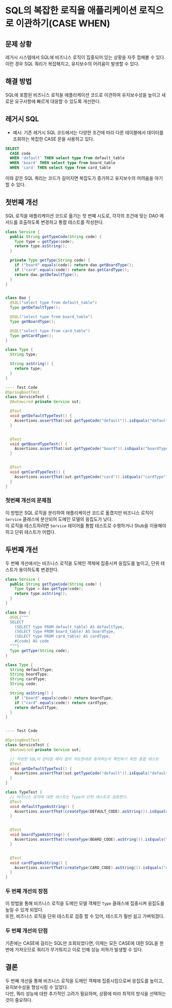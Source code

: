 # SQL의 복잡한 로직을 애플리케이션 로직으로 이관하기(CASE WHEN)

## 문제 상황
레거시 시스템에서 SQL에 비즈니스 로직이 집중되어 있는 상황을 자주 접해볼 수 있다.   
이런 경우 SQL 쿼리가 복잡해지고, 유지보수의 어려움이 발생할 수 있다.   

## 해결 방법
SQL에 포함된 비즈니스 로직을 애플리케이션 코드로 이관하여 유지보수성을 높이고 새로운 요구사항에 빠르게 대응할 수 있도록 개선한다.

## 레거시 SQL 
- 예시: 기존 레거시 SQL 코드에서는 다양한 조건에 따라 다른 테이블에서 데이터를 조회하는 복잡한 CASE 문을 사용하고 있다.
``` SQL
SELECT 
  CASE code
  WHEN 'default' THEN select type from default_table
  WHEN 'board' THEN select type from board_table
  WHEN 'card' THEN select type from card_table

```
이와 같은 SQL 쿼리는 코드가 길어지면 복잡도가 증가하고 유지보수의 어려움을 야기할 수 있다.

## 첫번째 개선
SQL 로직을 애플리케이션 코드로 옮기는 첫 번째 시도로, 각각의 조건에 맞는 DAO 메서드를 호출하도록 변경하고 통합 테스트를 작성한다.
``` java
class Service {
  public String getTypeCode(String code) {
    Type type = getType(code);
    return type.asString();
  }

  private Type getType(String code) {
    if ("board".equals(code)) return dao.getBoardType();
    if ("card".equals(code)) return dao.getCardType();
    return dao.getDefaultType();
  }
}


class Dao {
  @SQL("select type from default_table")
  Type getDefaultType();

  @SQL("select type from board_table")
  Type getBoardType();

  @SQL("select type from card_table")
  Type getCardType();
}

class Type {
  String type;

  String asString() {
    return type;
  }
}

---- Test Code
@SpringBootTest
class ServiceTest {
  @Autowired private Service sut;

  @Test
  void getDefaultTypeTest() {
    Assertions.assertThat(sut.getTypeCode("default")).isEquals("defaultType");
  }


  @Test
  void getBoardTypeTest() {
    Assertions.assertThat(sut.getTypeCode("board")).isEquals("boardType");
  }


  @Test
  void getCardTypeTest() {
    Assertions.assertThat(sut.getTypeCode("card")).isEquals("cardType");
  }
}

```

### 첫번째 개선의 문제점
이 방법은 SQL 로직을 분리하여 애플리케이션 코드로 옮겼지만 비즈니스 로직이 `Service` 클래스에 분산되어 도메인 모델의 응집도가 낮다.   
이 로직을 테스트하려면 `Service` 레이어를 통합 테스트로 수행하거나 Stub을 이용해야 하고 단위 테스트가 어렵다.  

## 두번째 개선
두 번째 개선에서는 비즈니스 로직을 도메인 객체에 집중시켜 응집도를 높이고, 단위 테스트가 용이하도록 변경한다.
``` java
class Service {
  public String getTypeCode(String code) {
    Type type = dao.getType(code);
    return type.asString();
  }
}

class Dao {
  @SQL("""
  SELECT
    (SELECT type FROM default_table) AS defaultType,
    (SELECT type FROM board_table) AS boardType,
    (SELECT type FROM card_table) AS cardType,
    #{code} AS code
  """)
  Type getType(String code);
}

class Type {
  String defaultType;
  String boardType;
  String cardType;
  String code;

  String asString() {
    if ("board".equals(code)) return boardType;
    if ("card".equals(code)) return cardType;
    return defaultType;
  }
}


---- Test Code

@SpringBootTest
class ServiceTest {
  @Autowired private Service sut;

  // 작성한 SQL이 런타임 에러 없이 의도한대로 동작하는지 확인하기 위한 통합 테스트
  @Test
  void getDefaultTypeTest() {
    Assertions.assertThat(sut.getTypeCode("default")).isEquals("defaultType");
  }
}

class TypeTest {
  // 비즈니스 로직에 대한 테스트는 Type의 단위 테스트로 검증한다.
  @Test
  void defaultTypeAsString() {
    Assertions.assertThat(createType(DEFAULT_CODE).asString()).isEquals("defaultType");
  }


  @Test
  void boardTypeAsString() {
    Assertions.assertThat(createType(BOARD_CODE).asString()).isEquals("boardType");
  }


  @Test
  void cardTypeAsString() {
    Assertions.assertThat(createType(CARD_CODE).asString()).isEquals("cardType");
  }
}

```

### 두 번째 개선의 장점
이 방법을 통해 비즈니스 로직을 도메인 모델 객체인 `Type` 클래스에 집중시켜 응집도를 높일 수 있게 되었다.  
또한, 비즈니스 로직을 단위 테스트로 검증 할 수 있어, 테스트가 훨씬 쉽고 가벼워졌다.

### 두 번째 개선의 단점
기존에는 CASE에 걸리는 SQL만 조회되었다면, 이제는 모든 CASE에 대한 SQL을 한 번에 가져오므로 쿼리가 무거워지고 이로 인해 성능 저하가 발생할 수 있다.  

## 결론
두 번째 개선을 통해 비즈니스 로직을 도메인 객체에 집중시킴으로써 응집도를 높이고, 유지보수성을 향상시킬 수 있었다.  
다만, 쿼리 성능에 대한 추가적인 고려가 필요하며, 상황에 따라 최적의 방식을 선택하는 것이 중요하다.  
